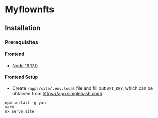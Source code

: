 # Myflownfts

## Installation

### Prerequisites

#### Frontend

- [Node 16.17.0](https://nodejs.org)

#### Frontend Setup

- Create `/apps/site/.env.local` file and fill out `API_KEY`, which can be obtained from https://app.simplehash.com/.

```
npm install -g yarn
yarn
nx serve site
```
